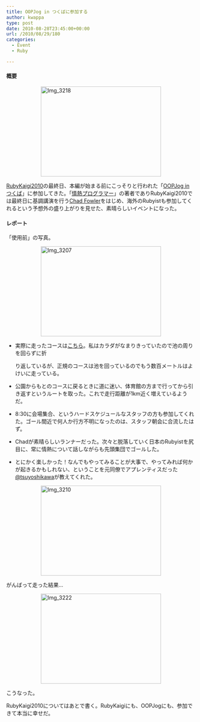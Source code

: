 ```yaml
---
title: OOPJog in つくばに参加する
author: kwappa
type: post
date: 2010-08-28T23:45:00+00:00
url: /2010/08/29/180
categories:
  - Event
  - Ruby

---
```

#### 概要

<a onclick="window.open(this.href, '_blank', 'width=640,height=480,scrollbars=no,resizable=no,toolbar=no,directories=no,location=no,menubar=no,status=no,left=0,top=0'); return false" href="http://kwappa.txt-nifty.com/.shared/image.html?/photos/uncategorized/2010/09/01/img_3218.jpg"><img width="320" height="240" border="0" src="http://kwappa.txt-nifty.com/blog/images/2010/09/01/img_3218.jpg" title="Img_3218" alt="Img_3218" style="display: block; margin: auto;" /></a> 

<a target="_blank" href="http://rubykaigi.org/2010/ja">RubyKaigi2010</a>の最終日、本編が始まる前にこっそりと行われた「<a target="_blank" href="http://atnd.org/events/7522">OOPJog in つくば</a>」に参加してきた。「<a target="_blank" href="http://www.amazon.co.jp/exec/obidos/ASIN/4274067939/bottomline02-22">情熱プログラマー</a>」の著者でありRubyKaigi2010では最終日に基調講演を行う<a target="_blank" href="http://chadfowler.com/">Chad Fowler</a>をはじめ、海外のRubyistも参加してくれるという予想外の盛り上がりを見せた、素晴らしいイベントになった。

<!--more-->

#### レポート

「使用前」の写真。

<a onclick="window.open(this.href, '_blank', 'width=640,height=480,scrollbars=no,resizable=no,toolbar=no,directories=no,location=no,menubar=no,status=no,left=0,top=0'); return false" href="http://kwappa.txt-nifty.com/.shared/image.html?/photos/uncategorized/2010/09/01/img_3207.jpg"><img width="320" height="240" border="0" src="http://kwappa.txt-nifty.com/blog/images/2010/09/01/img_3207.jpg" title="Img_3207" alt="Img_3207" style="display: block; margin: auto;" /></a> 

  * 実際に走ったコースは<a target="_blank" href="http://runkeeper.com/user/kwappa/activity/15443968">こちら</a>。私はカラダがなまりきっていたので池の周りを回らずに折
  
    り返しているが、正規のコースは池を回っているのでもう数百メートルはよけいに走っている。
  * 公園からもとのコースに戻るときに道に迷い、体育館の方まで行ってから引き返すというルートを取った。これで走行距離が1km近く増えているようだ。
  * 8:30に会場集合、というハードスケジュールなスタッフの方も参加してくれた。ゴール間近で何人か行方不明になったのは、スタッフ朝会に合流したはず。
  * Chadが素晴らしいランナーだった。次々と脱落していく日本のRubyistを尻目に、常に情熱について話しながらも先頭集団でゴールした。
  * とにかく楽しかった！なんでもやってみることが大事で、やってみれば何かが起きるかもしれない、ということを元同僚でアプレンティスだった<a target="_blank" href="http://twitter.com/tsuyoshikawa">@tsuyoshikawa</a>が教えてくれた。

<a onclick="window.open(this.href, '_blank', 'width=640,height=480,scrollbars=no,resizable=no,toolbar=no,directories=no,location=no,menubar=no,status=no,left=0,top=0'); return false" href="http://kwappa.txt-nifty.com/.shared/image.html?/photos/uncategorized/2010/09/01/img_3210.jpg"><img width="320" height="240" border="0" src="http://kwappa.txt-nifty.com/blog/images/2010/09/01/img_3210.jpg" title="Img_3210" alt="Img_3210" style="display: block; margin: auto;" /></a> 

がんばって走った結果…

<a href="http://kwappa.txt-nifty.com/.shared/image.html?/photos/uncategorized/2010/09/01/img_3222.jpg" onclick="window.open(this.href, '_blank', 'width=640,height=480,scrollbars=no,resizable=no,toolbar=no,directories=no,location=no,menubar=no,status=no,left=0,top=0'); return false"><img width="320" height="240" border="0" alt="Img_3222" title="Img_3222" src="http://kwappa.txt-nifty.com/blog/images/2010/09/01/img_3222.jpg" style="display: block; margin: auto;" /></a> 

こうなった。

RubyKaigi2010についてはあとで書く。RubyKaigiにも、OOPJogにも、参加できて本当に幸せだ。
